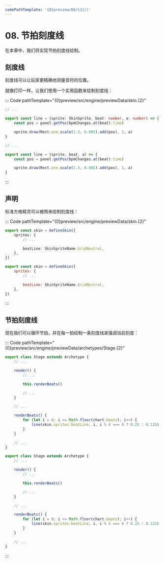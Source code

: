 ```yaml
---
codePathTemplate: '{0}preview/08/{1}/|'
---
```


# 08. 节拍刻度线

在本章中，我们将实现节拍刻度线绘制。

## 刻度线

刻度线可以让玩家更精确地测量音符的位置。

就像打印一样，让我们使用一个实用函数来绘制刻度线：

::: Code pathTemplate="{0}preview/src/engine/previewData/skin.{2}"

```ts
// ...

export const line = (sprite: SkinSprite, beat: number, a: number) => {
    const pos = panel.getPos(bpmChanges.at(beat).time)

    sprite.draw(Rect.one.scale(1.5, 0.005).add(pos), 1, a)
}
```

```js
// ...

export const line = (sprite, beat, a) => {
    const pos = panel.getPos(bpmChanges.at(beat).time)

    sprite.draw(Rect.one.scale(1.5, 0.005).add(pos), 1, a)
}
```

:::

## 声明

标准方格精灵可以被用来绘制刻度线：

::: Code pathTemplate="{0}preview/src/engine/previewData/skin.{2}"

```ts
export const skin = defineSkin({
    sprites: {
        // ...

        beatLine: SkinSpriteName.GridNeutral,
    },
})
```

```js
export const skin = defineSkin({
    sprites: {
        // ...

        beatLine: SkinSpriteName.GridNeutral,
    },
})
```

:::

## 节拍刻度线

现在我们可以循环节拍，并在每一拍绘制一条刻度线来强调当前刻度：

::: Code pathTemplate="{0}preview/src/engine/previewData/archetypes/Stage.{2}"

```ts
export class Stage extends Archetype {
    // ...

    render() {
        // ...

        this.renderBeats()

        // ...
    }

    // ...

    renderBeats() {
        for (let i = 0; i <= Math.floor(chart.beats); i++) {
            line(skin.sprites.beatLine, i, i % 4 === 0 ? 0.25 : 0.125)
        }
    }

    // ...
}
```

```js
export class Stage extends Archetype {
    // ...

    render() {
        // ...

        this.renderBeats()

        // ...
    }

    // ...

    renderBeats() {
        for (let i = 0; i <= Math.floor(chart.beats); i++) {
            line(skin.sprites.beatLine, i, i % 4 === 0 ? 0.25 : 0.125)
        }
    }

    // ...
}
```

:::
